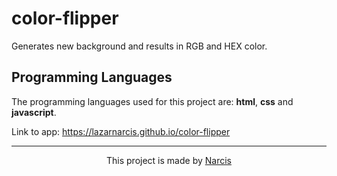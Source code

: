 # color-flipper

Generates new background and results in RGB and HEX color.

## Programming Languages

The programming languages used for this project are: <b>html</b>, <b>css</b> and <b>javascript</b>.

Link to app: https://lazarnarcis.github.io/color-flipper

<hr>

<p align="center">This project is made by <a href="https://lazarnarcis.github.io">Narcis</a></p>



